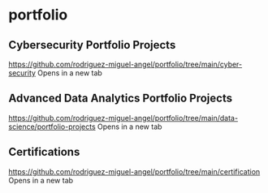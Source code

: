 # portfolio

## Cybersecurity Portfolio Projects
https://github.com/rodriguez-miguel-angel/portfolio/tree/main/cyber-security Opens in a new tab
  

## Advanced Data Analytics Portfolio Projects
https://github.com/rodriguez-miguel-angel/portfolio/tree/main/data-science/portfolio-projects Opens in a new tab


## Certifications
https://github.com/rodriguez-miguel-angel/portfolio/tree/main/certification Opens in a new tab
